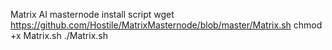 Matrix AI masternode install script
wget https://github.com/Hostile/MatrixMasternode/blob/master/Matrix.sh 
chmod +x Matrix.sh
./Matrix.sh
